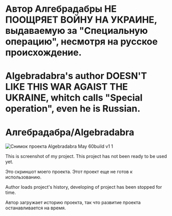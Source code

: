 # Автор Алгебрадабры НЕ ПООЩРЯЕТ ВОЙНУ НА УКРАИНЕ, выдаваемую за "Специальную операцию", несмотря на русское происхождение.
# Algebradabra's author DOESN'T LIKE THIS WAR AGAIST THE UKRAINE, whitch calls "Special operation", even he is Russian.
# Алгебрадабра/Algebradabra
![Снимок проекта Algebradabra May 60build v1 1](https://github.com/MathWindow/Algebradabra/assets/117199910/8a0fb2b3-bf53-485e-83b3-f7e106065571)

This is screenshot of my project. This project has not been ready to be used yet.

Это скриншот моего проекта. Этот проект еще не готов к использованию.

Author loads project's history, developing of project has been stopped for time.

Автор загружает историю проекта, так что развитие проекта останавливается на время.
